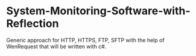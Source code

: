 # System-Monitoring-Software-with-Reflection

Generic approach for HTTP, HTTPS, FTP, SFTP with the help of WenRequest that will be written with c#.
